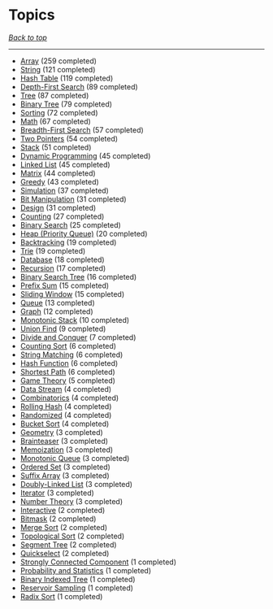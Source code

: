 # Topics

*[Back to top](<../README.md>)*

------

- [Array](<by_topic/Array.md>) (259 completed)
- [String](<by_topic/String.md>) (121 completed)
- [Hash Table](<by_topic/Hash Table.md>) (119 completed)
- [Depth-First Search](<by_topic/Depth-First Search.md>) (89 completed)
- [Tree](<by_topic/Tree.md>) (87 completed)
- [Binary Tree](<by_topic/Binary Tree.md>) (79 completed)
- [Sorting](<by_topic/Sorting.md>) (72 completed)
- [Math](<by_topic/Math.md>) (67 completed)
- [Breadth-First Search](<by_topic/Breadth-First Search.md>) (57 completed)
- [Two Pointers](<by_topic/Two Pointers.md>) (54 completed)
- [Stack](<by_topic/Stack.md>) (51 completed)
- [Dynamic Programming](<by_topic/Dynamic Programming.md>) (45 completed)
- [Linked List](<by_topic/Linked List.md>) (45 completed)
- [Matrix](<by_topic/Matrix.md>) (44 completed)
- [Greedy](<by_topic/Greedy.md>) (43 completed)
- [Simulation](<by_topic/Simulation.md>) (37 completed)
- [Bit Manipulation](<by_topic/Bit Manipulation.md>) (31 completed)
- [Design](<by_topic/Design.md>) (31 completed)
- [Counting](<by_topic/Counting.md>) (27 completed)
- [Binary Search](<by_topic/Binary Search.md>) (25 completed)
- [Heap (Priority Queue)](<by_topic/Heap (Priority Queue).md>) (20 completed)
- [Backtracking](<by_topic/Backtracking.md>) (19 completed)
- [Trie](<by_topic/Trie.md>) (19 completed)
- [Database](<by_topic/Database.md>) (18 completed)
- [Recursion](<by_topic/Recursion.md>) (17 completed)
- [Binary Search Tree](<by_topic/Binary Search Tree.md>) (16 completed)
- [Prefix Sum](<by_topic/Prefix Sum.md>) (15 completed)
- [Sliding Window](<by_topic/Sliding Window.md>) (15 completed)
- [Queue](<by_topic/Queue.md>) (13 completed)
- [Graph](<by_topic/Graph.md>) (12 completed)
- [Monotonic Stack](<by_topic/Monotonic Stack.md>) (10 completed)
- [Union Find](<by_topic/Union Find.md>) (9 completed)
- [Divide and Conquer](<by_topic/Divide and Conquer.md>) (7 completed)
- [Counting Sort](<by_topic/Counting Sort.md>) (6 completed)
- [String Matching](<by_topic/String Matching.md>) (6 completed)
- [Hash Function](<by_topic/Hash Function.md>) (6 completed)
- [Shortest Path](<by_topic/Shortest Path.md>) (6 completed)
- [Game Theory](<by_topic/Game Theory.md>) (5 completed)
- [Data Stream](<by_topic/Data Stream.md>) (4 completed)
- [Combinatorics](<by_topic/Combinatorics.md>) (4 completed)
- [Rolling Hash](<by_topic/Rolling Hash.md>) (4 completed)
- [Randomized](<by_topic/Randomized.md>) (4 completed)
- [Bucket Sort](<by_topic/Bucket Sort.md>) (4 completed)
- [Geometry](<by_topic/Geometry.md>) (3 completed)
- [Brainteaser](<by_topic/Brainteaser.md>) (3 completed)
- [Memoization](<by_topic/Memoization.md>) (3 completed)
- [Monotonic Queue](<by_topic/Monotonic Queue.md>) (3 completed)
- [Ordered Set](<by_topic/Ordered Set.md>) (3 completed)
- [Suffix Array](<by_topic/Suffix Array.md>) (3 completed)
- [Doubly-Linked List](<by_topic/Doubly-Linked List.md>) (3 completed)
- [Iterator](<by_topic/Iterator.md>) (3 completed)
- [Number Theory](<by_topic/Number Theory.md>) (3 completed)
- [Interactive](<by_topic/Interactive.md>) (2 completed)
- [Bitmask](<by_topic/Bitmask.md>) (2 completed)
- [Merge Sort](<by_topic/Merge Sort.md>) (2 completed)
- [Topological Sort](<by_topic/Topological Sort.md>) (2 completed)
- [Segment Tree](<by_topic/Segment Tree.md>) (2 completed)
- [Quickselect](<by_topic/Quickselect.md>) (2 completed)
- [Strongly Connected Component](<by_topic/Strongly Connected Component.md>) (1 completed)
- [Probability and Statistics](<by_topic/Probability and Statistics.md>) (1 completed)
- [Binary Indexed Tree](<by_topic/Binary Indexed Tree.md>) (1 completed)
- [Reservoir Sampling](<by_topic/Reservoir Sampling.md>) (1 completed)
- [Radix Sort](<by_topic/Radix Sort.md>) (1 completed)
